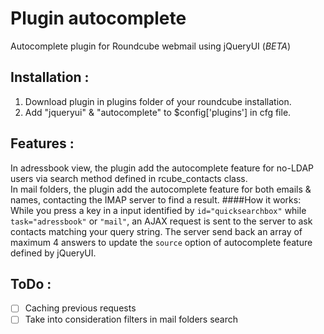 Plugin autocomplete
============
Autocomplete plugin for Roundcube webmail using jQueryUI (*BETA*)

## Installation :

1. Download plugin in plugins folder of your roundcube installation.
2. Add "jqueryui" & "autocomplete" to $config['plugins'] in cfg file.


## Features :
In adressbook view, the plugin add the autocomplete feature for no-LDAP users via search method defined in rcube_contacts class.<br/>
In mail folders, the plugin add the autocomplete feature for both emails & names, contacting the IMAP server to find a result.
####How it works:
While you press a key in a input identified by `id="quicksearchbox"` while `task="adressbook"` or `"mail"`, an AJAX request is sent to the server to ask contacts matching your query string.
The server send back an array of maximum 4 answers to update the `source` option of autocomplete feature defined by jQueryUI.

## ToDo :
- [ ] Caching previous requests
- [ ] Take into consideration filters in mail folders search
